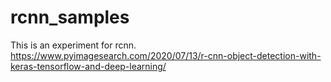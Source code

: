 # rcnn_samples
This is an experiment for rcnn.
https://www.pyimagesearch.com/2020/07/13/r-cnn-object-detection-with-keras-tensorflow-and-deep-learning/
